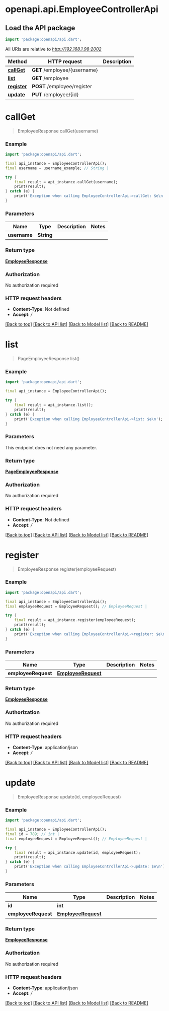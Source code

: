 # openapi.api.EmployeeControllerApi

## Load the API package
```dart
import 'package:openapi/api.dart';
```

All URIs are relative to *http://192.168.1.98:2002*

Method | HTTP request | Description
------------- | ------------- | -------------
[**callGet**](EmployeeControllerApi.md#callget) | **GET** /employee/{username} | 
[**list**](EmployeeControllerApi.md#list) | **GET** /employee | 
[**register**](EmployeeControllerApi.md#register) | **POST** /employee/register | 
[**update**](EmployeeControllerApi.md#update) | **PUT** /employee/{id} | 


# **callGet**
> EmployeeResponse callGet(username)



### Example
```dart
import 'package:openapi/api.dart';

final api_instance = EmployeeControllerApi();
final username = username_example; // String | 

try {
    final result = api_instance.callGet(username);
    print(result);
} catch (e) {
    print('Exception when calling EmployeeControllerApi->callGet: $e\n');
}
```

### Parameters

Name | Type | Description  | Notes
------------- | ------------- | ------------- | -------------
 **username** | **String**|  | 

### Return type

[**EmployeeResponse**](EmployeeResponse.md)

### Authorization

No authorization required

### HTTP request headers

 - **Content-Type**: Not defined
 - **Accept**: */*

[[Back to top]](#) [[Back to API list]](../README.md#documentation-for-api-endpoints) [[Back to Model list]](../README.md#documentation-for-models) [[Back to README]](../README.md)

# **list**
> PageEmployeeResponse list()



### Example
```dart
import 'package:openapi/api.dart';

final api_instance = EmployeeControllerApi();

try {
    final result = api_instance.list();
    print(result);
} catch (e) {
    print('Exception when calling EmployeeControllerApi->list: $e\n');
}
```

### Parameters
This endpoint does not need any parameter.

### Return type

[**PageEmployeeResponse**](PageEmployeeResponse.md)

### Authorization

No authorization required

### HTTP request headers

 - **Content-Type**: Not defined
 - **Accept**: */*

[[Back to top]](#) [[Back to API list]](../README.md#documentation-for-api-endpoints) [[Back to Model list]](../README.md#documentation-for-models) [[Back to README]](../README.md)

# **register**
> EmployeeResponse register(employeeRequest)



### Example
```dart
import 'package:openapi/api.dart';

final api_instance = EmployeeControllerApi();
final employeeRequest = EmployeeRequest(); // EmployeeRequest | 

try {
    final result = api_instance.register(employeeRequest);
    print(result);
} catch (e) {
    print('Exception when calling EmployeeControllerApi->register: $e\n');
}
```

### Parameters

Name | Type | Description  | Notes
------------- | ------------- | ------------- | -------------
 **employeeRequest** | [**EmployeeRequest**](EmployeeRequest.md)|  | 

### Return type

[**EmployeeResponse**](EmployeeResponse.md)

### Authorization

No authorization required

### HTTP request headers

 - **Content-Type**: application/json
 - **Accept**: */*

[[Back to top]](#) [[Back to API list]](../README.md#documentation-for-api-endpoints) [[Back to Model list]](../README.md#documentation-for-models) [[Back to README]](../README.md)

# **update**
> EmployeeResponse update(id, employeeRequest)



### Example
```dart
import 'package:openapi/api.dart';

final api_instance = EmployeeControllerApi();
final id = 789; // int | 
final employeeRequest = EmployeeRequest(); // EmployeeRequest | 

try {
    final result = api_instance.update(id, employeeRequest);
    print(result);
} catch (e) {
    print('Exception when calling EmployeeControllerApi->update: $e\n');
}
```

### Parameters

Name | Type | Description  | Notes
------------- | ------------- | ------------- | -------------
 **id** | **int**|  | 
 **employeeRequest** | [**EmployeeRequest**](EmployeeRequest.md)|  | 

### Return type

[**EmployeeResponse**](EmployeeResponse.md)

### Authorization

No authorization required

### HTTP request headers

 - **Content-Type**: application/json
 - **Accept**: */*

[[Back to top]](#) [[Back to API list]](../README.md#documentation-for-api-endpoints) [[Back to Model list]](../README.md#documentation-for-models) [[Back to README]](../README.md)

